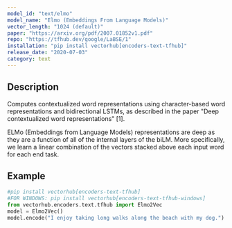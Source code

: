 ```yaml
---
model_id: "text/elmo"
model_name: "Elmo (Embeddings From Language Models)" 
vector_length: "1024 (default)"
paper: "https://arxiv.org/pdf/2007.01852v1.pdf"
repo: "https://tfhub.dev/google/LaBSE/1"
installation: "pip install vectorhub[encoders-text-tfhub]"
release_date: "2020-07-03"
category: text
---
```


## Description

Computes contextualized word representations using character-based word representations and bidirectional LSTMs, as described in the paper "Deep contextualized word representations" [1].

ELMo (Embeddings from Language Models) representations are deep as they are a function of all of the 
internal layers of the biLM. More specifically, we learn a linear combination of the vectors stacked above each input word for each end task. 


## Example

```python
#pip install vectorhub[encoders-text-tfhub]
#FOR WINDOWS: pip install vectorhub[encoders-text-tfhub-windows]
from vectorhub.encoders.text.tfhub import Elmo2Vec
model = Elmo2Vec()
model.encode("I enjoy taking long walks along the beach with my dog.")
```
